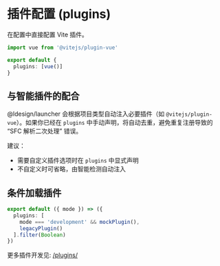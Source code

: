 # 插件配置 (plugins)

在配置中直接配置 Vite 插件。

```ts
import vue from '@vitejs/plugin-vue'

export default {
  plugins: [vue()]
}
```

## 与智能插件的配合
@ldesign/launcher 会根据项目类型自动注入必要插件（如 `@vitejs/plugin-vue`）。如果你已经在 `plugins` 中手动声明，将自动去重，避免重复注册导致的 “SFC 解析二次处理” 错误。

建议：
- 需要自定义插件选项时在 `plugins` 中显式声明
- 不自定义时可省略，由智能检测自动注入

## 条件加载插件
```ts
export default ({ mode }) => ({
  plugins: [
    mode === 'development' && mockPlugin(),
    legacyPlugin()
  ].filter(Boolean)
})
```

更多插件开发见: [/plugins/](../plugins/index.md)

